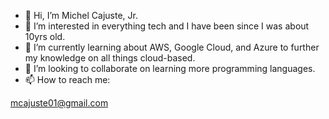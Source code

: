 - 👋 Hi, I’m Michel Cajuste, Jr.
- 👀 I’m interested in everything tech and I have been since I was about 10yrs old.
- 🌱 I’m currently learning about AWS, Google Cloud, and Azure to further my knowledge on all things cloud-based.
- 💞️ I’m looking to collaborate on learning more programming languages.
- 📫 How to reach me:

mcajuste01@gmail.com 

<!---
mcajuste01/mcajuste01 is a ✨ special ✨ repository because its `README.md` (this file) appears on your GitHub profile.
You can click the Preview link to take a look at your changes.
--->
